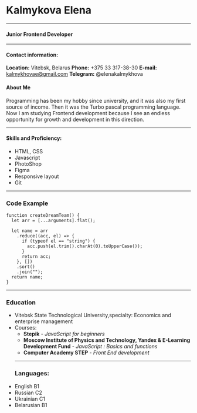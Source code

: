 # Kalmykova Elena
****

#### Junior Frontend Developer
***                                    
#### **Contact information:**
**Location:** Vitebsk, Belarus
**Phone:** +375 33 317-38-30
**E-mail:** kalmykhovae@gmail.com
**Telegram:** @elenakalmykhova
#### **About Me**
Programming has been my hobby since university, and it was also my first source of income. Then it was the Turbo pascal programming language. Now I am studying Frontend development because I see an endless opportunity for growth and development in this direction.
***
#### **Skills and Proficiency:**
*	HTML, CSS
*	Javascript 
*	PhotoShop 
*	Figma 
*	Responsive layout
*	Git 
***
### **Code Example**
```
function createDreamTeam() {
  let arr = [...arguments].flat();

  let name = arr
    .reduce((acc, el) => {
      if (typeof el == "string") {
        acc.push(el.trim().charAt(0).toUpperCase());
      }
      return acc;
    }, [])
    .sort()
    .join("");
  return name;
}
```
***
### **Education**
* Vitebsk State Technological University,specialty: Economics and enterprise management
* Courses:
    + **Stepik** - _JavaScript for beginners_
    + **Moscow Institute of Physics and Technology, Yandex & E-Learning Development Fund** - _JavaScript : Basics and functions_
    + **Computer Academy STEP** - _Front End development_
    ***
    ### **Languages:**
* English B1
* Russian C2
* Ukrainian C1
* Belarusian B1 
